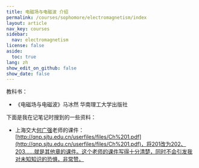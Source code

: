 ```yaml
---
title: 电磁场与电磁波 介绍
permalink: /courses/sophomore/electromagnetism/index
layout: article
nav_key: courses
sidebar:
  nav: electromagnetism
license: false
aside:
  toc: true
lang: zh
show_edit_on_github: false
show_date: false
---
```


<!--more-->

教科书：

* 《电磁场与电磁波》马冰然 华南理工大学出版社

下面是我在记笔记时搜到的一些资料：

* 上海交大[何广强](http://qnp.sjtu.edu.cn/content.aspx?info_lb=80&flag=39)老师的课件：[http://qnp.sjtu.edu.cn/userfiles/files/Ch%201.pdf](http://qnp.sjtu.edu.cn/userfiles/files/Ch%201.pdf)，将201改为202、203……就是其他章的课件。这个老师的课件写得十分清楚，同时不会引发我对未知知识的恐惧，非常赞。